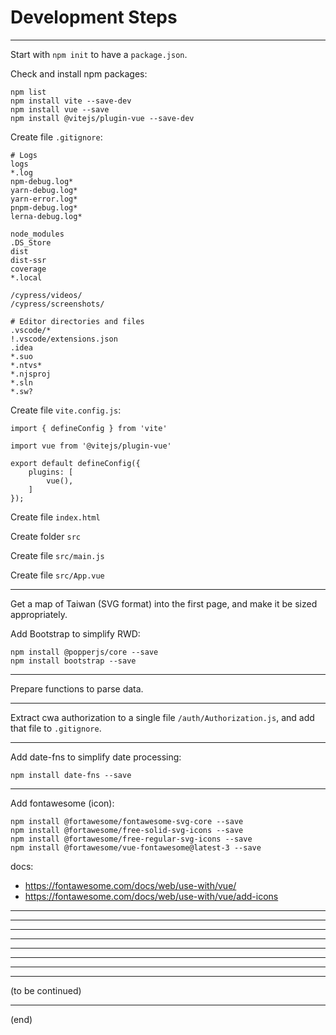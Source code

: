 
# Development Steps

------------------------------------------------------------

Start with `npm init` to have a `package.json`.

Check and install npm packages:

```
npm list
npm install vite --save-dev
npm install vue --save
npm install @vitejs/plugin-vue --save-dev
```

Create file `.gitignore`:

```
# Logs
logs
*.log
npm-debug.log*
yarn-debug.log*
yarn-error.log*
pnpm-debug.log*
lerna-debug.log*

node_modules
.DS_Store
dist
dist-ssr
coverage
*.local

/cypress/videos/
/cypress/screenshots/

# Editor directories and files
.vscode/*
!.vscode/extensions.json
.idea
*.suo
*.ntvs*
*.njsproj
*.sln
*.sw?
```

Create file `vite.config.js`:

```
import { defineConfig } from 'vite'

import vue from '@vitejs/plugin-vue'

export default defineConfig({
	plugins: [
		vue(),
	]
});
```

Create file `index.html`

Create folder `src`

Create file `src/main.js`

Create file `src/App.vue`

------------------------------------------------------------

Get a map of Taiwan (SVG format) into the first page, and make it be sized appropriately.

Add Bootstrap to simplify RWD:

```
npm install @popperjs/core --save
npm install bootstrap --save
```

------------------------------------------------------------

Prepare functions to parse data.

------------------------------------------------------------

Extract cwa authorization to a single file `/auth/Authorization.js`, and add that file to `.gitignore`.

------------------------------------------------------------

Add date-fns to simplify date processing:

```
npm install date-fns --save
```

------------------------------------------------------------

Add fontawesome (icon):

```
npm install @fortawesome/fontawesome-svg-core --save
npm install @fortawesome/free-solid-svg-icons --save
npm install @fortawesome/free-regular-svg-icons --save
npm install @fortawesome/vue-fontawesome@latest-3 --save
```

docs:
*	https://fontawesome.com/docs/web/use-with/vue/
*	https://fontawesome.com/docs/web/use-with/vue/add-icons

------------------------------------------------------------
------------------------------------------------------------
------------------------------------------------------------
------------------------------------------------------------
------------------------------------------------------------
------------------------------------------------------------
------------------------------------------------------------
------------------------------------------------------------

(to be continued)

------------------------------------------------------------
(end)

